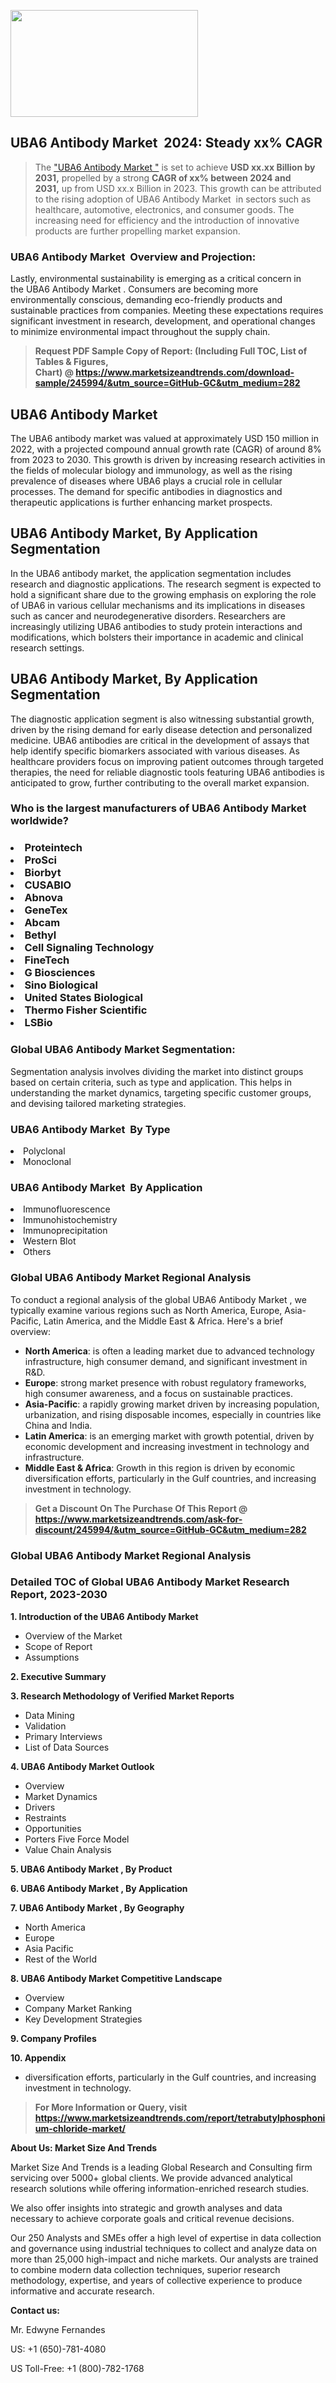 <p><img class="alignnone size-medium wp-image-20088" src="https://ffe5etoiles.com/wp-content/uploads/2024/12/MST1-300x171.png" alt="" width="300" height="171" /></p><h2 id="ember46" class="ember-view reader-text-block__heading-2">UBA6 Antibody Market &nbsp;2024: Steady&nbsp;xx% CAGR</h2><blockquote id="ember47" class="ember-view reader-text-block__blockquote">The&nbsp;<a class="app-aware-link " href="https://www.marketsizeandtrends.com/download-sample/245994/&utm_source=GitHub-GC&utm_medium=282" target="_blank" data-test-app-aware-link="">"UBA6 Antibody Market "</a>&nbsp;is set to achieve&nbsp;<strong>USD&nbsp;xx.xx&nbsp;Billion by 2031,</strong>&nbsp;propelled by a strong&nbsp;<strong>CAGR of&nbsp;xx% between 2024 and 2031,</strong>&nbsp;up from USD xx.x Billion in 2023. This growth can be attributed to the rising adoption of&nbsp;UBA6 Antibody Market &nbsp;in sectors such as healthcare, automotive, electronics, and consumer goods. The increasing need for efficiency and the introduction of innovative products are further propelling market expansion.</blockquote><h3 id="ember48" class="ember-view reader-text-block__heading-3">UBA6 Antibody Market &nbsp;Overview and Projection:</h3><p id="ember49" class="ember-view reader-text-block__paragraph">Lastly, environmental sustainability is emerging as a critical concern in the&nbsp;UBA6 Antibody Market . Consumers are becoming more environmentally conscious, demanding eco-friendly products and sustainable practices from companies. Meeting these expectations requires significant investment in research, development, and operational changes to minimize environmental impact throughout the supply chain.</p><blockquote id="ember50" class="ember-view reader-text-block__blockquote"><strong>Request PDF Sample Copy of Report: (Including Full TOC, List of Tables &amp; Figures, Chart)&nbsp;@&nbsp;<strong><a href="https://www.marketsizeandtrends.com/download-sample/245994/&utm_source=GitHub-GC&utm_medium=282" target="_blank">https://www.marketsizeandtrends.com/download-sample/245994/&utm_source=GitHub-GC&utm_medium=282</a></strong></strong></blockquote><h3 class=""> <h2>UBA6 Antibody Market</h2><p>The UBA6 antibody market was valued at approximately USD 150 million in 2022, with a projected compound annual growth rate (CAGR) of around 8% from 2023 to 2030. This growth is driven by increasing research activities in the fields of molecular biology and immunology, as well as the rising prevalence of diseases where UBA6 plays a crucial role in cellular processes. The demand for specific antibodies in diagnostics and therapeutic applications is further enhancing market prospects.</p><h2>UBA6 Antibody Market, By Application Segmentation</h2><p>In the UBA6 antibody market, the application segmentation includes research and diagnostic applications. The research segment is expected to hold a significant share due to the growing emphasis on exploring the role of UBA6 in various cellular mechanisms and its implications in diseases such as cancer and neurodegenerative disorders. Researchers are increasingly utilizing UBA6 antibodies to study protein interactions and modifications, which bolsters their importance in academic and clinical research settings.</p><h2>UBA6 Antibody Market, By Application Segmentation</h2><p>The diagnostic application segment is also witnessing substantial growth, driven by the rising demand for early disease detection and personalized medicine. UBA6 antibodies are critical in the development of assays that help identify specific biomarkers associated with various diseases. As healthcare providers focus on improving patient outcomes through targeted therapies, the need for reliable diagnostic tools featuring UBA6 antibodies is anticipated to grow, further contributing to the overall market expansion.</p></h3><h3 id="" class="">Who is the largest manufacturers of&nbsp;UBA6 Antibody Market worldwide?</h3><h3 class=""></Li><Li>Proteintech</Li><Li> ProSci</Li><Li> Biorbyt</Li><Li> CUSABIO</Li><Li> Abnova</Li><Li> GeneTex</Li><Li> Abcam</Li><Li> Bethyl</Li><Li> Cell Signaling Technology</Li><Li> FineTech</Li><Li> G Biosciences</Li><Li> Sino Biological</Li><Li> United States Biological</Li><Li> Thermo Fisher Scientific</Li><Li> LSBio</h3><h3 id="ember53" class="ember-view reader-text-block__heading-3">Global&nbsp;UBA6 Antibody Market Segmentation:</h3><p id="ember54" class="ember-view reader-text-block__paragraph">Segmentation analysis involves dividing the market into distinct groups based on certain criteria, such as type and application. This helps in understanding the market dynamics, targeting specific customer groups, and devising tailored marketing strategies.</p><h3 id="" class="">UBA6 Antibody Market &nbsp;By Type</h3><p></Li><Li>Polyclonal</Li><Li> Monoclonal</p><h3 id="" class="">UBA6 Antibody Market &nbsp;By Application</h3><p class=""></Li><Li>Immunofluorescence</Li><Li> Immunohistochemistry</Li><Li> Immunoprecipitation</Li><Li> Western Blot</Li><Li> Others</p><h3 id="ember62" class="ember-view reader-text-block__heading-3">Global UBA6 Antibody Market Regional Analysis</h3><p id="ember63" class="ember-view reader-text-block__paragraph">To conduct a regional analysis of the global UBA6 Antibody Market , we typically examine various regions such as North America, Europe, Asia-Pacific, Latin America, and the Middle East &amp; Africa. Here's a brief overview:</p><ul><li><strong>North America</strong>: is often a leading market due to advanced technology infrastructure, high consumer demand, and significant investment in R&amp;D.</li><li><strong>Europe</strong>: strong market presence with robust regulatory frameworks, high consumer awareness, and a focus on sustainable practices.</li><li><strong>Asia-Pacific</strong>: a rapidly growing market driven by increasing population, urbanization, and rising disposable incomes, especially in countries like China and India.</li><li><strong>Latin America</strong>: is an emerging market with growth potential, driven by economic development and increasing investment in technology and infrastructure.</li><li><strong>Middle East &amp; Africa</strong>: Growth in this region is driven by economic diversification efforts, particularly in the Gulf countries, and increasing investment in technology.</li></ul><blockquote id="ember61" class="ember-view reader-text-block__blockquote"><strong>Get a Discount On The Purchase Of This Report @ <strong><a href="https://html-cleaner.com/" target="">https://www.marketsizeandtrends.com/ask-for-discount/245994/&utm_source=GitHub-GC&utm_medium=282</a></strong></strong></blockquote><h3 id="ember62" class="ember-view reader-text-block__heading-3">Global UBA6 Antibody Market Regional Analysis</h3><h3 id="" class="">Detailed TOC of Global UBA6 Antibody Market Research Report, 2023-2030</h3><p id="" class=""><strong>1. Introduction of the UBA6 Antibody Market </strong></p><ul><li>Overview of the Market</li><li>Scope of Report</li><li>Assumptions</li></ul><p id="" class=""><strong>2. Executive Summary</strong></p><p id="" class=""><strong>3. Research Methodology of Verified Market Reports</strong></p><ul><li>Data Mining</li><li>Validation</li><li>Primary Interviews</li><li>List of Data Sources</li></ul><p id="" class=""><strong>4. UBA6 Antibody Market Outlook</strong></p><ul><li>Overview</li><li>Market Dynamics</li><li>Drivers</li><li>Restraints</li><li>Opportunities</li><li>Porters Five Force Model</li><li>Value Chain Analysis</li></ul><p id="" class=""><strong>5. UBA6 Antibody Market , By Product</strong></p><p id="" class=""><strong>6. UBA6 Antibody Market , By Application</strong></p><p id="" class=""><strong>7. UBA6 Antibody Market , By Geography</strong></p><ul><li>North America</li><li>Europe</li><li>Asia Pacific</li><li>Rest of the World</li></ul><p id="" class=""><strong>8. UBA6 Antibody Market Competitive Landscape</strong></p><ul><li>Overview</li><li>Company Market Ranking</li><li>Key Development Strategies</li></ul><p id="" class=""><strong>9. Company Profiles</strong></p><p id="" class=""><strong>10. Appendix</strong></p><ul><li>diversification efforts, particularly in the Gulf countries, and increasing investment in technology.</li></ul><blockquote id="ember65" class="ember-view reader-text-block__blockquote"><strong>For More Information or Query, visit <strong><strong><a href="https://html-cleaner.com/" target="">https://www.marketsizeandtrends.com/report/tetrabutylphosphonium-chloride-market/</a></strong></strong></strong></blockquote><p id="" class=""><strong>About Us: Market Size And Trends</strong></p><p id="" class="">Market Size And Trends is a leading Global Research and Consulting firm servicing over 5000+ global clients. We provide advanced analytical research solutions while offering information-enriched research studies.</p><p id="" class="">We also offer insights into strategic and growth analyses and data necessary to achieve corporate goals and critical revenue decisions.</p><p id="" class="">Our 250 Analysts and SMEs offer a high level of expertise in data collection and governance using industrial techniques to collect and analyze data on more than 25,000 high-impact and niche markets. Our analysts are trained to combine modern data collection techniques, superior research methodology, expertise, and years of collective experience to produce informative and accurate research.</p><p id="" class=""><strong>Contact us:</strong></p><p id="" class="">Mr. Edwyne Fernandes</p><p id="" class="">US: +1 (650)-781-4080</p><p id="" class="">US Toll-Free: +1 (800)-782-1768</p>
